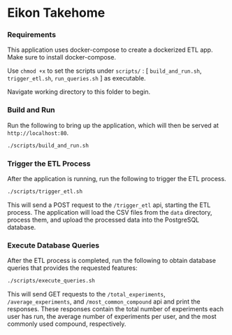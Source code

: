 # Eikon Takehome

### Requirements
This application uses docker-compose to create a dockerized ETL app. Make sure to install docker-compose. 

Use `chmod +x` to set the scripts under `scripts/` :  [ `build_and_run.sh`, `trigger_etl.sh`, `run_queries.sh` ] as executable.

Navigate working directory to this folder to begin.

### Build and Run

Run the following to bring up the application, which will then be served at `http://localhost:80`.
```bash
./scripts/build_and_run.sh
```

### Trigger the ETL Process

After the application is running, run the following to trigger the ETL process. 

```bash
./scripts/trigger_etl.sh
```

This will send a POST request to the `/trigger_etl` api, starting the ETL process. The application will load the CSV files from the `data` directory, process them, and upload the processed data into the PostgreSQL database.

### Execute Database Queries

After the ETL process is completed, run the following to obtain database queries that provides the requested features:

```bash
./scripts/execute_queries.sh
```

This will send GET requests to the `/total_experiments`, `/average_experiments`, and `/most_common_compound` api and print the responses. These responses contain the total number of experiments each user has run, the average number of experiments per user, and the most commonly used compound, respectively.
